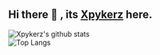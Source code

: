 ## Hi there 👋 , its [Xpykerz](https://xpykerz.in/) here.

  ![Xpykerz's github stats](https://github-readme-stats.vercel.app/api?username=Xpykerz&hide=contribs,prs&count_private=true&show_icons=true&theme=dark)  
  ![Top Langs](https://github-readme-stats.vercel.app/api/top-langs/?username=Xpykerz&hide=&layout=compact&theme=dark)
